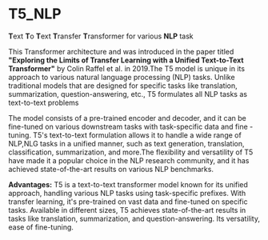 # T5_NLP
**T**ext **T**o **T**ext **T**ransfer **T**ransformer for various **NLP** task

This Transformer architecture and was introduced in the paper titled **"Exploring the Limits of Transfer Learning with a Unified Text-to-Text Transformer"** by Colin Raffel et al. in 2019.The T5 model is unique in its approach to various natural language processing (NLP) tasks. Unlike traditional models that are designed for specific tasks like translation, summarization, question-answering, etc., T5 formulates all NLP tasks as text-to-text problems

The model consists of a pre-trained encoder and decoder, and it can be fine-tuned on various downstream tasks with task-specific data and fine -tuning. T5's text-to-text formulation allows it to handle a wide range of NLP,NLG tasks in a unified manner, such as text generation, translation, classification, summarization, and more.The flexibility and versatility of T5 have made it a popular choice in the NLP research community, and it has achieved state-of-the-art results on various NLP benchmarks.

**Advantages:** T5 is a text-to-text transformer model known for its unified approach, handling various NLP tasks using task-specific prefixes. With transfer learning, it's pre-trained on vast data and fine-tuned on specific tasks. Available in different sizes, T5 achieves state-of-the-art results in tasks like translation, summarization, and question-answering. Its versatility, ease of fine-tuning.
